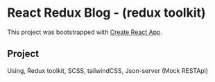 # React Redux Blog - (redux toolkit)

This project was bootstrapped with [Create React App](https://github.com/facebook/create-react-app).

## Project

Using, Redux toolkit, SCSS, tailwindCSS, Json-server (Mock RESTApi)

